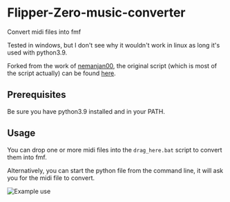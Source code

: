 # Flipper-Zero-music-converter

Convert midi files into fmf

Tested in windows, but I don't see why it wouldn't work in linux as long it's used with python3.9.

Forked from the work of [nemanjan00](https://gist.github.com/nemanjan00), the original script (which is most of the script actually) can be found [here](https://gist.github.com/nemanjan00/591bc3aedbb09a6f8fb623e862232870).

## Prerequisites

Be sure you have python3.9 installed and in your PATH.

## Usage

You can drop one or more midi files into the `drag_here.bat` script to convert them into fmf.

Alternatively, you can start the python file from the command line, it will ask you for the midi file to convert.

![Example use](https://cdn.discordapp.com/attachments/702983932471410801/1002261154766266478/Untitled_Project.gif)